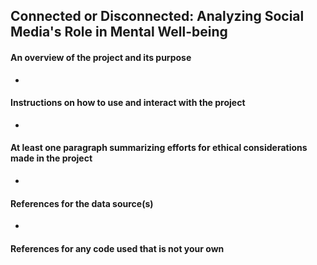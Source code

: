 ## Connected or Disconnected: Analyzing Social Media's Role in Mental Well-being


#### An overview of the project and its purpose

*

#### Instructions on how to use and interact with the project

*

#### At least one paragraph summarizing efforts for ethical considerations made in the project

*

#### References for the data source(s)

*

#### References for any code used that is not your own
